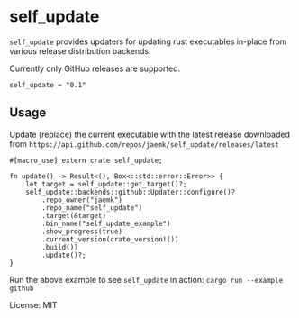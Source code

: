 # self_update

`self_update` provides updaters for updating rust executables in-place from various release
distribution backends.

Currently only GitHub releases are supported.

```shell
self_update = "0.1"
```

## Usage

Update (replace) the current executable with the latest release downloaded
from `https://api.github.com/repos/jaemk/self_update/releases/latest`


```rust,ignore
#[macro_use] extern crate self_update;

fn update() -> Result<(), Box<::std::error::Error>> {
    let target = self_update::get_target()?;
    self_update::backends::github::Updater::configure()?
        .repo_owner("jaemk")
        .repo_name("self_update")
        .target(&target)
        .bin_name("self_update_example")
        .show_progress(true)
        .current_version(crate_version!())
        .build()?
        .update()?;
}
```


Run the above example to see `self_update` in action: `cargo run --example github`


License: MIT
